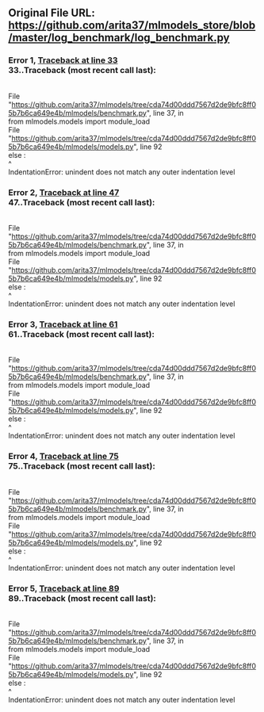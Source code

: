 ## Original File URL: https://github.com/arita37/mlmodels_store/blob/master/log_benchmark/log_benchmark.py


### Error 1, [Traceback at line 33](https://github.com/arita37/mlmodels_store/blob/master/log_benchmark/log_benchmark.py#L33)<br />33..Traceback (most recent call last):
<br />  File "https://github.com/arita37/mlmodels/tree/cda74d00ddd7567d2de9bfc8ff05b7b6ca649e4b/mlmodels/benchmark.py", line 37, in <module>
<br />    from mlmodels.models import module_load
<br />  File "https://github.com/arita37/mlmodels/tree/cda74d00ddd7567d2de9bfc8ff05b7b6ca649e4b/mlmodels/models.py", line 92
<br />    else :
<br />         ^
<br />IndentationError: unindent does not match any outer indentation level



### Error 2, [Traceback at line 47](https://github.com/arita37/mlmodels_store/blob/master/log_benchmark/log_benchmark.py#L47)<br />47..Traceback (most recent call last):
<br />  File "https://github.com/arita37/mlmodels/tree/cda74d00ddd7567d2de9bfc8ff05b7b6ca649e4b/mlmodels/benchmark.py", line 37, in <module>
<br />    from mlmodels.models import module_load
<br />  File "https://github.com/arita37/mlmodels/tree/cda74d00ddd7567d2de9bfc8ff05b7b6ca649e4b/mlmodels/models.py", line 92
<br />    else :
<br />         ^
<br />IndentationError: unindent does not match any outer indentation level



### Error 3, [Traceback at line 61](https://github.com/arita37/mlmodels_store/blob/master/log_benchmark/log_benchmark.py#L61)<br />61..Traceback (most recent call last):
<br />  File "https://github.com/arita37/mlmodels/tree/cda74d00ddd7567d2de9bfc8ff05b7b6ca649e4b/mlmodels/benchmark.py", line 37, in <module>
<br />    from mlmodels.models import module_load
<br />  File "https://github.com/arita37/mlmodels/tree/cda74d00ddd7567d2de9bfc8ff05b7b6ca649e4b/mlmodels/models.py", line 92
<br />    else :
<br />         ^
<br />IndentationError: unindent does not match any outer indentation level



### Error 4, [Traceback at line 75](https://github.com/arita37/mlmodels_store/blob/master/log_benchmark/log_benchmark.py#L75)<br />75..Traceback (most recent call last):
<br />  File "https://github.com/arita37/mlmodels/tree/cda74d00ddd7567d2de9bfc8ff05b7b6ca649e4b/mlmodels/benchmark.py", line 37, in <module>
<br />    from mlmodels.models import module_load
<br />  File "https://github.com/arita37/mlmodels/tree/cda74d00ddd7567d2de9bfc8ff05b7b6ca649e4b/mlmodels/models.py", line 92
<br />    else :
<br />         ^
<br />IndentationError: unindent does not match any outer indentation level



### Error 5, [Traceback at line 89](https://github.com/arita37/mlmodels_store/blob/master/log_benchmark/log_benchmark.py#L89)<br />89..Traceback (most recent call last):
<br />  File "https://github.com/arita37/mlmodels/tree/cda74d00ddd7567d2de9bfc8ff05b7b6ca649e4b/mlmodels/benchmark.py", line 37, in <module>
<br />    from mlmodels.models import module_load
<br />  File "https://github.com/arita37/mlmodels/tree/cda74d00ddd7567d2de9bfc8ff05b7b6ca649e4b/mlmodels/models.py", line 92
<br />    else :
<br />         ^
<br />IndentationError: unindent does not match any outer indentation level
